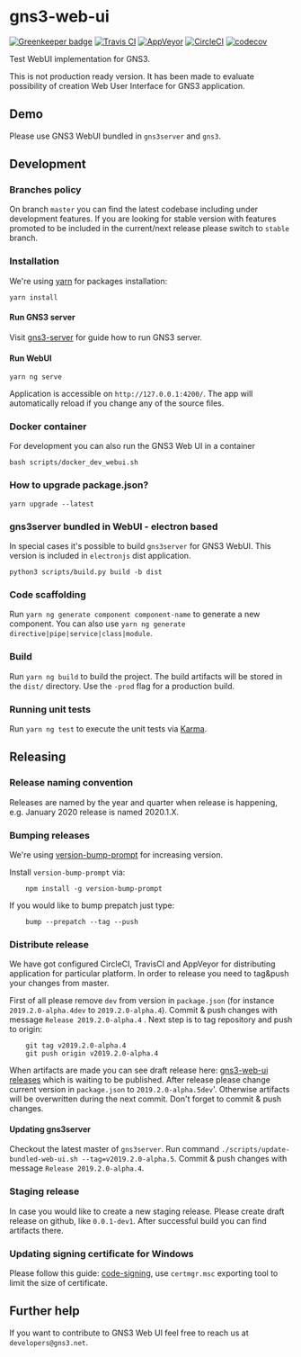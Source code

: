 # gns3-web-ui

[![Greenkeeper badge](https://badges.greenkeeper.io/GNS3/gns3-web-ui.svg)](https://greenkeeper.io/)
[![Travis CI](https://api.travis-ci.org/GNS3/gns3-web-ui.svg?branch=master)](https://travis-ci.org)
[![AppVeyor](https://ci.appveyor.com/api/projects/status/github/GNS3/gns3-web-ui?branch=master&svg=true)](https://www.appveyor.com/)
[![CircleCI](https://circleci.com/gh/GNS3/gns3-web-ui/tree/master.png)](https://circleci.com/gh/GNS3/gns3-web-ui/tree/master.png)
[![codecov](https://codecov.io/gh/GNS3/gns3-web-ui/branch/master/graph/badge.svg)](https://codecov.io/gh/GNS3/gns3-web-ui)


Test WebUI implementation for GNS3. 

This is not production ready version. It has been made to evaluate possibility of creation Web User Interface for GNS3 application.


## Demo

Please use GNS3 WebUI bundled in `gns3server` and `gns3`.

## Development

### Branches policy

On branch `master` you can find the latest codebase including under development features. If you are looking for stable version with features promoted to be included in the current/next release please switch to `stable` branch.

### Installation

We're using [yarn](https://yarnpkg.com/lang/en/) for packages installation:

```
yarn install
```

#### Run GNS3 server

Visit [gns3-server](https://github.com/GNS3/gns3-server) for guide how to run GNS3 server.

#### Run WebUI

```
yarn ng serve
``` 

Application is accessible on `http://127.0.0.1:4200/`. The app will automatically reload if you change any of the source files.

### Docker container

For development you can also run the GNS3 Web UI in a container

```
bash scripts/docker_dev_webui.sh
```

### How to upgrade package.json?

```
yarn upgrade --latest
```

### gns3server bundled in WebUI - electron based

In special cases it's possible to build `gns3server` for GNS3 WebUI. This version is included in `electronjs` dist application.

```
python3 scripts/build.py build -b dist
```

### Code scaffolding

Run `yarn ng generate component component-name` to generate a new component. You can also use `yarn ng generate directive|pipe|service|class|module`.

### Build

Run `yarn ng build` to build the project. The build artifacts will be stored in the `dist/` directory. Use the `-prod` flag for a production build.

### Running unit tests

Run `yarn ng test` to execute the unit tests via [Karma](https://karma-runner.github.io).


## Releasing

### Release naming convention

Releases are named by the year and quarter when release is happening, e.g. January 2020 release is named 2020.1.X.

### Bumping releases

We're using [version-bump-prompt](https://www.npmjs.com/package/version-bump-prompt) for increasing version.

Install `version-bump-prompt` via:

        npm install -g version-bump-prompt
        
If you would like to bump prepatch just type:

        bump --prepatch --tag --push
        
### Distribute release

We have got configured CircleCI, TravisCI and AppVeyor for distributing application for particular platform. In order to release you need to tag&push your changes from master.

First of all please remove `dev` from version in `package.json` (for instance `2019.2.0-alpha.4dev` to `2019.2.0-alpha.4`). Commit & push changes with message `Release 2019.2.0-alpha.4` . Next step is to tag repository and push to origin:


        git tag v2019.2.0-alpha.4
        git push origin v2019.2.0-alpha.4
        

When artifacts are made you can see draft release here: [gns3-web-ui releases](https://github.com/GNS3/gns3-web-ui/releases) which is waiting to be published.
After release please change current version in `package.json` to `2019.2.0-alpha.5dev`'. Otherwise artifacts will be overwritten during the next commit. Don't forget to commit & push changes.

#### Updating gns3server

Checkout the latest master of `gns3server`. Run command `./scripts/update-bundled-web-ui.sh --tag=v2019.2.0-alpha.5`. Commit & push changes with message `Release 2019.2.0-alpha.4`.

### Staging release

In case you would like to create a new staging release. Please create draft release on github, like `0.0.1-dev1`. After successful build you can find artifacts there. 

### Updating signing certificate for Windows

Please follow this guide: [code-signing](https://www.electron.build/code-signing), use `certmgr.msc` exporting tool to limit the size of certificate.

## Further help

If you want to contribute to GNS3 Web UI feel free to reach us at `developers@gns3.net`.
